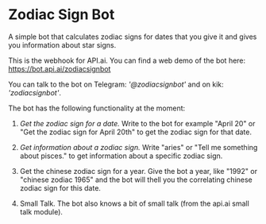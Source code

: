 # Zodiac Sign Bot #
A simple bot that calculates zodiac signs for dates that you give it and gives you information about star signs.

This is the webhook for API.ai. You can find a web demo of the bot here: https://bot.api.ai/zodiacsignbot

You can talk to the bot on Telegram: _'@zodiacsignbot'_ and on kik: _'zodiacsignbot'_.


The bot has the following functionality at the moment: 

1. _Get the zodiac sign for a date._
Write to the bot for example "April 20" or "Get the zodiac sign for April 20th" to get the zodiac sign for that date. 

2. _Get information about a zodiac sign._
Write "aries" or "Tell me something about pisces." to get information about a specific zodiac sign.

3. Get the chinese zodiac sign for a year.
Give the bot a year, like "1992" or "chinese zodiac 1965" and the bot will thell you the correlating chinese zodiac sign for this date.

4. Small Talk.
The bot also knows a bit of small talk (from the api.ai small talk module).